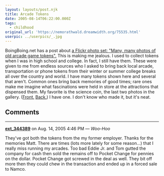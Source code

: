 ```yaml
---
layout: layouts/post.njk
title: Arcade Tokens
date: 2005-08-14T06:22:00.000Z
tags:
  - childhood
original_url: 'https://nemorathwald.dreamwidth.org/75535.html'
userpic: ../userpics/_.jpg
---
```

BoingBoing.net has a post about [a Flickr photo set: "Many, many photos of old arcade game tokens".](http://www.flickr.com/photos/petromyzon/sets/587315/) This is making me jealous. I used to collect tokens when I was in high school and college. In fact, I still have them. These were given to me from endless sources who I asked to bring back local arcade, transportation or phone tokens from their winter or summer college breaks all over the country and world. I have many tokens shown here and several that aren't. Common ones bring back memories of good times; rare ones make me imagine what fascinations were held in store at the attractions that dispensed them. My favorite is the science coin, the last two photos in the gallery. ([Front.](http://www.flickr.com/photos/petromyzon/27858572/in/set-587315/) [Back.](http://www.flickr.com/photos/petromyzon/27858559/in/set-587315/)) I have one. I don't know who made it, but it's neat.

## Comments

---

**[ext_344389](https://www.dreamwidth.org/users/ext_344389)** on Aug. 14, 2005 4:46 PM — *Woo-Hoo*

They've got both the tokens from the my former employer. Thanks for the memories Matt. There are times (lots more lately for some reason...) that I really miss running my arcades. Too bad Eddie Jr. and Tom gutted the company for cash then sold the remains off to Pocket Change for pennies on the dollar. Pocket Change got screwed in the deal as well. They bit off more then they could chew in the transaction and ended up in a forced sale to Namco.

